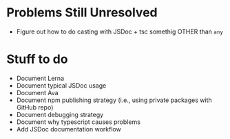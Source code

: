 # Problems Still Unresolved
* Figure out how to do casting with JSDoc + tsc somethig OTHER than `any`

# Stuff to do
* Document Lerna
* Document typical JSDoc usage
* Document Ava
* Document npm publishing strategy (i.e., using private packages with GitHub repo)
* Document debugging strategy
* Document why typescript causes problems
* Add JSDoc documentation workflow
